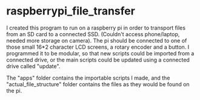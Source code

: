 # raspberrypi_file_transfer
I created this program to run on a raspberry pi in order to transport files from an SD card to a connected SSD. (Couldn't access phone/laptop, needed more storage on camera). The pi should be connected to one of those small 16*2 character LCD screens, a rotary encoder and a button. I programmed it to be modular, so that new scripts could be imported from a connected drive, or the main scripts could be updated using a connected drive called "update".

The "apps" folder contains the importable scripts I made, and the "actual_file_structure" folder contains the files as they would be found on the pi.
